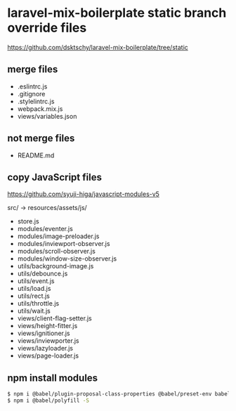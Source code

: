 # laravel-mix-boilerplate static branch override files
https://github.com/dsktschy/laravel-mix-boilerplate/tree/static

## merge files
- .eslintrc.js
- .gitignore
- .stylelintrc.js
- webpack.mix.js
- views/variables.json

## not merge files
- README.md

## copy JavaScript files
https://github.com/syuji-higa/javascript-modules-v5

src/ -> resources/assets/js/

- store.js
- modules/eventer.js
- modules/image-preloader.js
- modules/inviewport-observer.js
- modules/scroll-observer.js
- modules/window-size-observer.js
- utils/background-image.js
- utils/debounce.js
- utils/event.js
- utils/load.js
- utils/rect.js
- utils/throttle.js
- utils/wait.js
- views/client-flag-setter.js
- views/height-fitter.js
- views/ignitioner.js
- views/inviewporter.js
- views/lazyloader.js
- views/page-loader.js

## npm install modules
```bash
$ npm i @babel/plugin-proposal-class-properties @babel/preset-env babel-eslint autoprefixer bowser sanitize.css vanix -D
$ npm i @babel/polyfill -S
```
